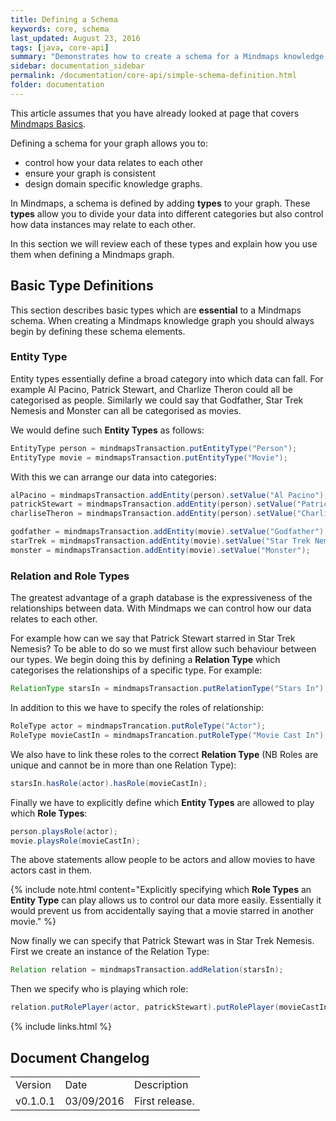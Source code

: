 ```yaml
---
title: Defining a Schema
keywords: core, schema
last_updated: August 23, 2016
tags: [java, core-api]
summary: "Demonstrates how to create a schema for a Mindmaps knowledge graph."
sidebar: documentation_sidebar
permalink: /documentation/core-api/simple-schema-definition.html
folder: documentation
---
```


This article assumes that you have already looked at page that covers [Mindmaps Basics](../the-basics/mindmaps-basics.html).


Defining a schema for your graph allows you to:

* control how your data relates to each other
* ensure your graph is consistent
* design domain specific knowledge graphs.

In Mindmaps, a schema is defined by adding **types** to your graph.
These **types** allow you to divide your data into different categories but also control how data instances may relate to each other.

In this section we will review each of these types and explain how you use them when defining a Mindmaps graph.

## Basic Type Definitions

This section describes basic types which are **essential** to a Mindmaps schema.
When creating a Mindmaps knowledge graph you should always begin by defining these schema elements.

### Entity Type

Entity types essentially define a broad category into which data can fall. For example Al Pacino, Patrick Stewart,
and Charlize Theron could all be categorised as people.
Similarly we could say that Godfather, Star Trek Nemesis and Monster can all be categorised as movies.

We would define such **Entity Types** as follows:

```java
EntityType person = mindmapsTransaction.putEntityType("Person");
EntityType movie = mindmapsTransaction.putEntityType("Movie");
```

With this we can arrange our data into categories:

```java
alPacino = mindmapsTransaction.addEntity(person).setValue("Al Pacino");
patrickStewart = mindmapsTransaction.addEntity(person).setValue("Patrick Stewart");
charliseTheron = mindmapsTransaction.addEntity(person).setValue("Charlise Theron");

godfather = mindmapsTransaction.addEntity(movie).setValue("Godfather");
starTrek = mindmapsTransaction.addEntity(movie).setValue("Star Trek Nemesis");
monster = mindmapsTransaction.addEntity(movie).setValue("Monster");
```

### Relation and Role Types

The greatest advantage of a graph database is the expressiveness of the relationships between data.
With Mindmaps we can control how our data relates to each other.

For example how can we say that Patrick Stewart starred in Star Trek Nemesis?
To be able to do so we must first allow such behaviour between our types.
We begin doing this by defining a **Relation Type** which categorises the relationships of a specific type.
For example:

```java
RelationType starsIn = mindmapsTransaction.putRelationType("Stars In");
```

In addition to this we have to specify the roles of relationship:

```java
RoleType actor = mindmapsTrancation.putRoleType("Actor");
RoleType movieCastIn = mindmapsTrancation.putRoleType("Movie Cast In");
```

We also have to link these roles to the correct **Relation Type** (NB Roles are unique and cannot be in more than one
Relation Type):


```java
starsIn.hasRole(actor).hasRole(movieCastIn);
```

Finally we have to explicitly define which **Entity Types** are allowed to play which **Role Types**:

```java
person.playsRole(actor);
movie.playsRole(movieCastIn);
```

The above statements allow people to be actors and allow movies to have actors cast in them.

{% include note.html content="Explicitly specifying which **Role Types** an **Entity Type** can play allows us to control our data more easily.
Essentially it would prevent us from accidentally saying that a movie starred in another movie." %}

Now finally we can specify that Patrick Stewart was in Star Trek Nemesis.
First we create an instance of the Relation Type:


```java
Relation relation = mindmapsTransaction.addRelation(starsIn);
```

Then we specify who is playing which role:

```java
relation.putRolePlayer(actor, patrickStewart).putRolePlayer(movieCastIn, startrek);
```

{% include links.html %}

## Document Changelog  


<table>
    <tr>
        <td>Version</td>
        <td>Date</td>
        <td>Description</td>        
    </tr>
        <tr>
        <td>v0.1.0.1</td>
        <td>03/09/2016</td>
        <td>First release.</td>        
    </tr>

</table>